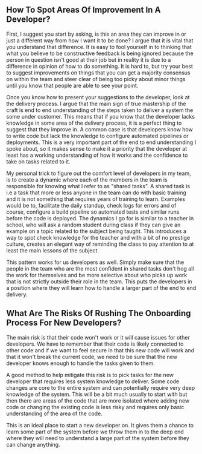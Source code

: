 
## How To Spot Areas Of Improvement In A Developer?

First, I suggest you start by asking, is this an area they can improve
in or just a different way from how I want it to be done? I argue that
it is vital that you understand that difference. It is easy to fool
yourself in to thinking that what you believe to be constructive feedback
is being ignored because the person in question isn't good at their
job but in reality it is due to a difference in opinion of how to do
something. It is hard to, but try your best to suggest improvements
on things that you can get a majority consensus on within the team
and steer clear of being too picky about minor things until you
know that people are able to see your point.

Once you know how to present your suggestions to the developer,
look at the delivery process. I argue that the main sign of true
mastership of the craft is end to end understanding of the steps
taken to deliver a system the some under customer.
This means that if you know that the developer lacks knowledge
in some area of the delivery process, it is a perfect thing to
suggest that they improve in. A common case is that developers
know how to write code but lack the knowledge to configure
automated pipelines or deployments. This is a very important
part of the end to end understanding I spoke about, so it makes
sense to make it a priority that the developer at least has a
working understanding of how it works and the confidence to take
on tasks related to it.

My personal trick to figure out the comfort level of developers
in my team, is to create a dynamic where each of the members in
the team is responsible for knowing what I refer to as "shared tasks".
A shared task is i.e a task that more or less anyone in the team
can do with basic training and it is not something that requires
years of training to learn. Examples would be to, facilitate the
daily standup, check logs for errors and of course, configure a
build pipeline so automated tests and similar runs before the code
is deployed.
The dynamics I go for is similar to a teacher in school, who will
ask a random student during class if they can give an example
on a topic related to the subject being taught. This introduces
a way to spot check knowledge for the teacher and with a bit of
no prestige culture, creates an elegant way of reminding the class
to pay attention to at least the main lessons of the subject.

This pattern works for us developers as well. Simply make sure that
the people in the team who are the most confident in shared tasks
don't hog all the work for themselves and be more selective about
who picks up work that is not strictly outside their role in the
team. This puts the developers in a position where they will learn
how to handle a larger part of the end to end delivery.

## What Are The Risks Of Rushing The Onboarding Process For New Developers?

The main risk is that their code won't work or it will cause issues
for other developers. We have to remember that their code is likely
connected to other code and if we want to feel secure in that this
new code will work and that it won't break the current code, we need
to be sure that the new developer knows enough to handle the tasks
given to them.

A good method to help mitigate this risk is to pick tasks for the new
developer that requires less system knowledge to deliver. Some code
changes are core to the entire system and can potentially require very
deep knowledge of the system. This will be a bit much usually to start
with but then there are areas of the code that are more isolated where
adding new code or changing the existing code is less risky and requires
only basic understanding of the area of the code.

This is an ideal place to start a new developer on. It gives them a
chance to learn some part of the system before we throw them in to
the deep end where they will need to understand a large part of the
system before they can change anything.
